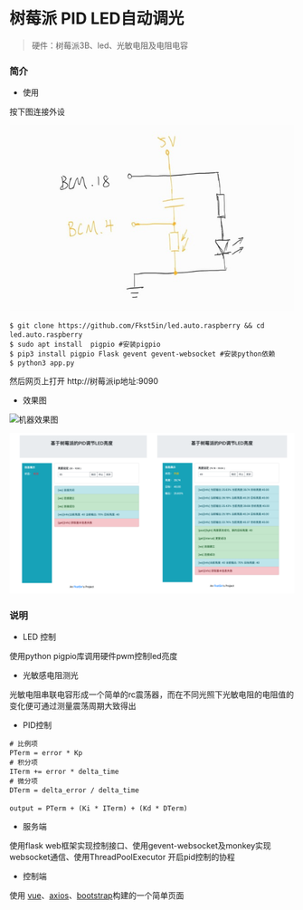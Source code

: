 # 树莓派 PID LED自动调光

> 硬件：树莓派3B、led、光敏电阻及电阻电容


### 简介
* 使用

按下图连接外设

![硬件连接图](image/con.led.auto.raspberry.jpg "GPIO使用BCM编号")
```
$ git clone https://github.com/Fkst5in/led.auto.raspberry && cd led.auto.raspberry 
$ sudo apt install  pigpio #安装pigpio
$ pip3 install pigpio Flask gevent gevent-websocket #安装python依赖
$ python3 app.py
```
然后网页上打开 http://树莓派ip地址:9090

* 效果图

![机器效果图](image/hardware.led.auto.raspberry.jpg "连接效果")

![控制台效果图](image/led.auto.raspberry.png "网页控制台")



### 说明
* LED 控制

使用python pigpio库调用硬件pwm控制led亮度

* 光敏感电阻测光

光敏电阻串联电容形成一个简单的rc震荡器，而在不同光照下光敏电阻的电阻值的变化便可通过测量震荡周期大致得出

* PID控制

```
# 比例项
PTerm = error * Kp 
# 积分项
ITerm += error * delta_time
# 微分项
DTerm = delta_error / delta_time

output = PTerm + (Ki * ITerm) + (Kd * DTerm)
```

* 服务端

使用flask web框架实现控制接口、使用gevent-websocket及monkey实现websocket通信、使用ThreadPoolExecutor 开启pid控制的协程

* 控制端

使用 [vue]()、[axios]()、[bootstrap]()构建的一个简单页面



